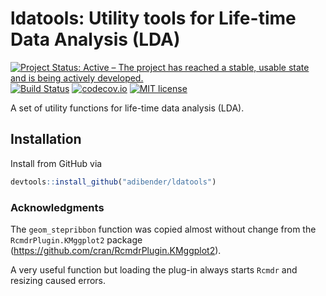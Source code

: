 # ldatools: Utility tools for Life-time Data Analysis (LDA)
[![Project Status: Active – The project has reached a stable, usable state and
 is being actively developed.](http://www.repostatus.org/badges/latest/active.svg)](http://www.repostatus.org/#active)
[![Build Status](https://travis-ci.org/adibender/ldatools.svg?branch=master)](https://travis-ci.org/adibender/ldatools)
[![codecov.io](https://codecov.io/github/adibender/ldatools/coverage.svg?branch=master)](https://codecov.io/github/adibender/ldatools/branch/master)
[![MIT license](http://img.shields.io/badge/license-MIT-brightgreen.svg)](http://opensource.org/licenses/MIT)

A set of utility functions for life-time data analysis (LDA).

## Installation

Install from GitHub via

```r
devtools::install_github("adibender/ldatools")
```



### Acknowledgments
The `geom_stepribbon` function was copied almost without change from
the `RcmdrPlugin.KMggplot2` package (https://github.com/cran/RcmdrPlugin.KMggplot2).

A very useful function but loading the plug-in always starts `Rcmdr` and
resizing caused errors.
